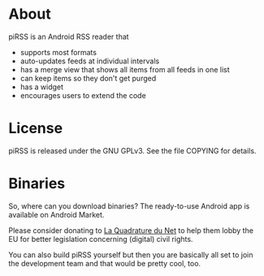 About
=====

piRSS is an Android RSS reader that 

* supports most formats
* auto-updates feeds at individual intervals
* has a merge view that shows all items from all feeds in one list
* can keep items so they don't get purged
* has a widget
* encourages users to extend the code


License
=======

piRSS is released under the GNU GPLv3. See the file COPYING for details.


Binaries
========

So, where can you download binaries? The ready-to-use Android app is
available on Android Market.

Please consider donating to <a href="http://laquadrature.net">La Quadrature du Net</a> 
to help them lobby the EU for better legislation concerning (digital) civil 
rights. 

You can also build piRSS yourself but then you are basically all set to
join the development team and that would be pretty cool, too.

